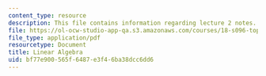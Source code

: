 ```yaml
---
content_type: resource
description: This file contains information regarding lecture 2 notes.
file: https://ol-ocw-studio-app-qa.s3.amazonaws.com/courses/18-s096-topics-in-mathematics-with-applications-in-finance-fall-2013/bf77e900565f6487e3f46ba38dcc6dd6_MIT18_S096F13_lecnote2.pdf
file_type: application/pdf
resourcetype: Document
title: Linear Algebra
uid: bf77e900-565f-6487-e3f4-6ba38dcc6dd6
---
```

